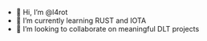 - 👋 Hi, I’m @l4rot
- 🌱 I’m currently learning RUST and IOTA
- 💞️ I’m looking to collaborate on meaningful DLT projects

<!---
l4rot/l4rot is a ✨ special ✨ repository because its `README.md` (this file) appears on your GitHub profile.
You can click the Preview link to take a look at your changes.
--->
